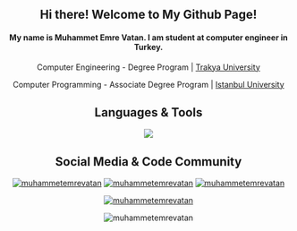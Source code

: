 <h2 align="center"> Hi there! Welcome to My Github Page! </h2>
<h4 align="center"> My name is Muhammet Emre Vatan. I am student at computer engineer in Turkey. </h4>
<p align="center">
  Computer Engineering - Degree Program | 
  <a href="https://bilmuh-en.trakya.edu.tr" target="blank"> Trakya University </a>
</p>
<p align="center">
  Computer Programming - Associate Degree Program | 
  <a href="https://www.istanbul.edu.tr/en/_" target="blank"> Istanbul University </a>
</p>

<h2 align="center"> Languages & Tools </h2>
<p align="center">
  <a href="#">
    <img src="https://skillicons.dev/icons?i=git,html,css,dotnet,java,js,mongodb,nodejs,postgres,py" />
  </a>
</p>

<h2 align="center"> Social Media & Code Community  </h2>
<p align="center">
  <a href="https://www.linkedin.com/in/muhammetemrevatan/" target="blank"><img src="https://img.shields.io/badge/LinkedIn-0077B5?style=for-the-badge&logo=linkedin&logoColor=white"   alt="muhammetemrevatan"></a>
  <a href="https://www.hackerrank.com/vatanemre123?hr_r=1" target="blank"><img src="https://img.shields.io/badge/-Hackerrank-2EC866?style=for-the-badge&logo=HackerRank&logoColor=white"   alt="muhammetemrevatan"></a>
  <a href="https://www.instagram.com/emremv0/" target="blank"><img src="https://img.shields.io/badge/Instagram-E4405F?style=for-the-badge&logo=instagram&logoColor=white"   alt="muhammetemrevatan"></a>
</p>

<p align="center"> 
  <a href="https://github-readme-stats.vercel.app/api?username=muhammetemrevatan&show_icons=true&theme=radical" alt="muhammetemrevatan"><img src="https://github-readme-stats.vercel.app/api?username=muhammetemrevatan&show_icons=true&theme=radical" alt="muhammetemrevatan" /></a> 
</p> 

<p align="center"> 
  <img src="https://komarev.com/ghpvc/?username=muhammetemrevatan&label=Profile%20views&color=0e75b6&style=flat" alt="muhammetemrevatan" /> 
</p>


